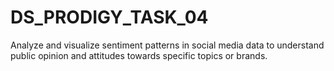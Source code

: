 # DS_PRODIGY_TASK_04
Analyze and visualize sentiment patterns in social media data to understand public opinion and attitudes towards specific topics or brands.
